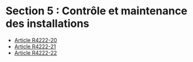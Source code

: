 #  Section 5 : Contrôle et maintenance des installations

* [Article R4222-20](./LEGIARTI000018532294.md)
* [Article R4222-21](./LEGIARTI000018532291.md)
* [Article R4222-22](./LEGIARTI000018532289.md)
